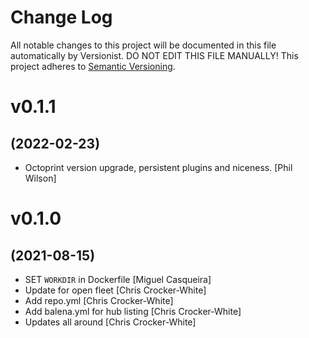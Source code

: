 # Change Log

All notable changes to this project will be documented in this file
automatically by Versionist. DO NOT EDIT THIS FILE MANUALLY!
This project adheres to [Semantic Versioning](http://semver.org/).

# v0.1.1
## (2022-02-23)

* Octoprint version upgrade, persistent plugins and niceness. [Phil Wilson]

# v0.1.0
## (2021-08-15)

* SET `WORKDIR` in Dockerfile [Miguel Casqueira]
* Update for open fleet [Chris Crocker-White]
* Add repo.yml [Chris Crocker-White]
* Add balena.yml for hub listing [Chris Crocker-White]
* Updates all around [Chris Crocker-White]
